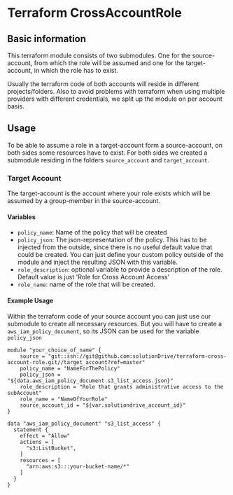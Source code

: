 # Terraform CrossAccountRole
## Basic information
This terraform module consists of two submodules. One for the source-account, from which the role will be assumed and 
one for the target-account, in which the role has to exist.

Usually the terraform code of both accounts will reside in different projects/folders. Also to avoid problems with 
terraform when using multiple providers with different credentials, we split up the module on per account basis.

## Usage
To be able to assume a role in a target-account form a source-account, on both sides some resources have to exist.
For both sides we created a submodule residing in the folders ```source_account``` and ```target_account```.

### Target Account
The target-account is the account where your role exists which will be assumed by a group-member in the 
source-account.

#### Variables
- ```policy_name```: Name of the policy that will be created
- ```policy_json```: The json-representation of the policy. This has to be injected from the outside, since there is no
useful default value that could be created. You can just define your custom policy outside of the module and inject the
resulting JSON with this variable.
- ```role_description```: optional variable to provide a description of the role. Default value is just 'Role for Cross Account Access'
- ```role_name```: name of the role that will be created. 

#### Example Usage
Within the terraform code of your source account you can just use our submodule to create all necessary resources.
But you will have to create a ```aws_iam_policy_document```, so its JSON can be used for the variable ```policy_json```
```hcl-terraform
module "your_choice_of_name" {
    source = "git::ssh://git@github.com:solutionDrive/terraform-cross-account-role.git//target_account?ref=master"
    policy_name = "NameForThePolicy"
    policy_json = "${data.aws_iam_policy_document.s3_list_access.json}"
    role_description = "Role that grants administrative access to the subAccount"
    role_name = "NameOfYourRole"
    source_account_id = "${var.solutiondrive_account_id}"
}

data "aws_iam_policy_document" "s3_list_access" {
  statement {
    effect = "Allow"
    actions = [
      "s3:ListBucket",
    ]
    resources = [
      "arn:aws:s3:::your-bucket-name/*"
    ]
  }
}
```

